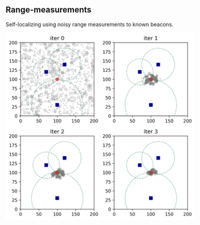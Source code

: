 ## Range-measurements

Self-localizing using noisy range measurements to known beacons.

![Beacon](/images/beacon.png)
